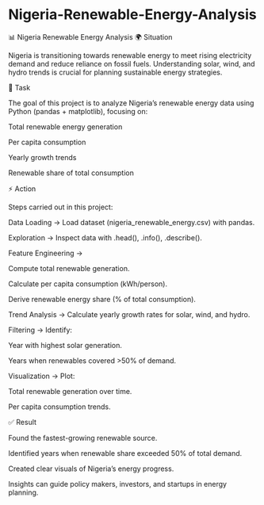 # Nigeria-Renewable-Energy-Analysis
📊 Nigeria Renewable Energy Analysis
🌍 Situation

Nigeria is transitioning towards renewable energy to meet rising electricity demand and reduce reliance on fossil fuels. Understanding solar, wind, and hydro trends is crucial for planning sustainable energy strategies.

🎯 Task

The goal of this project is to analyze Nigeria’s renewable energy data using Python (pandas + matplotlib), focusing on:

Total renewable energy generation

Per capita consumption

Yearly growth trends

Renewable share of total consumption

⚡ Action

Steps carried out in this project:

Data Loading → Load dataset (nigeria_renewable_energy.csv) with pandas.

Exploration → Inspect data with .head(), .info(), .describe().

Feature Engineering →

Compute total renewable generation.

Calculate per capita consumption (kWh/person).

Derive renewable energy share (% of total consumption).

Trend Analysis → Calculate yearly growth rates for solar, wind, and hydro.

Filtering → Identify:

Year with highest solar generation.

Years when renewables covered >50% of demand.

Visualization → Plot:

Total renewable generation over time.

Per capita consumption trends.

✅ Result

Found the fastest-growing renewable source.

Identified years when renewable share exceeded 50% of total demand.

Created clear visuals of Nigeria’s energy progress.

Insights can guide policy makers, investors, and startups in energy planning.
